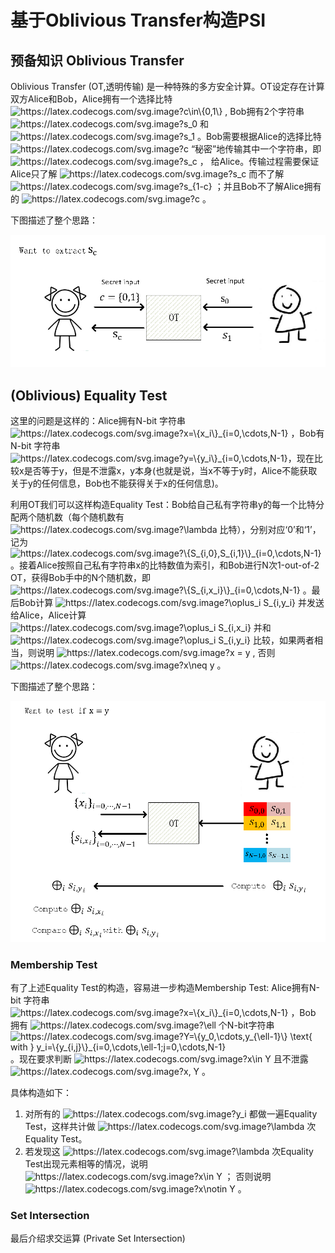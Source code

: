 # 基于Oblivious Transfer构造PSI

## 预备知识 Oblivious Transfer
Oblivious Transfer (OT,透明传输) 是一种特殊的多方安全计算。OT设定存在计算双方Alice和Bob，Alice拥有一个选择比特 <img src="https://latex.codecogs.com/svg.image?c\in\{0,1\}" title="https://latex.codecogs.com/svg.image?c\in\{0,1\}" /> , Bob拥有2个字符串 <img src="https://latex.codecogs.com/svg.image?s_0" title="https://latex.codecogs.com/svg.image?s_0" /> 和 <img src="https://latex.codecogs.com/svg.image?s_1" title="https://latex.codecogs.com/svg.image?s_1" /> 。Bob需要根据Alice的选择比特 <img src="https://latex.codecogs.com/svg.image?c" title="https://latex.codecogs.com/svg.image?c" /> “秘密”地传输其中一个字符串，即 <img src="https://latex.codecogs.com/svg.image?s_c" title="https://latex.codecogs.com/svg.image?s_c" /> ， 给Alice。传输过程需要保证Alice只了解 <img src="https://latex.codecogs.com/svg.image?s_c" title="https://latex.codecogs.com/svg.image?s_c" /> 而不了解 <img src="https://latex.codecogs.com/svg.image?s_{1-c}" title="https://latex.codecogs.com/svg.image?s_{1-c}" /> ；并且Bob不了解Alice拥有的 <img src="https://latex.codecogs.com/svg.image?c" title="https://latex.codecogs.com/svg.image?c" /> 。

下图描述了整个思路：
   <p align="center">
  <img src="fig/OT.png" alt="animated" />
   </p>
   
## (Oblivious) Equality Test
这里的问题是这样的：Alice拥有N-bit 字符串 <img src="https://latex.codecogs.com/svg.image?x=\{x_i\}_{i=0,\cdots,N-1}" title="https://latex.codecogs.com/svg.image?x=\{x_i\}_{i=0,\cdots,N-1}" /> ，Bob有N-bit 字符串 <img src="https://latex.codecogs.com/svg.image?y=\{y_i\}_{i=0,\cdots,N-1}" title="https://latex.codecogs.com/svg.image?y=\{y_i\}_{i=0,\cdots,N-1}" />，现在比较x是否等于y，但是不泄露x，y本身(也就是说，当x不等于y时，Alice不能获取关于y的任何信息，Bob也不能获得关于x的任何信息)。

利用OT我们可以这样构造Equality Test：Bob给自己私有字符串y的每一个比特分配两个随机数（每个随机数有 <img src="https://latex.codecogs.com/svg.image?\lambda" title="https://latex.codecogs.com/svg.image?\lambda" /> 比特），分别对应‘0’和‘1’，记为 <img src="https://latex.codecogs.com/svg.image?\{S_{i,0},S_{i,1}\}_{i=0,\cdots,N-1}" title="https://latex.codecogs.com/svg.image?\{S_{i,0},S_{i,1}\}_{i=0,\cdots,N-1}" /> 。接着Alice按照自己私有字符串x的比特数值为索引，和Bob进行N次1-out-of-2 OT，获得Bob手中的N个随机数，即 <img src="https://latex.codecogs.com/svg.image?\{S_{i,x_i}\}_{i=0,\cdots,N-1}" title="https://latex.codecogs.com/svg.image?\{S_{i,x_i}\}_{i=0,\cdots,N-1}" /> 。最后Bob计算 <img src="https://latex.codecogs.com/svg.image?\oplus_i&space;S_{i,y_i}&space;" title="https://latex.codecogs.com/svg.image?\oplus_i S_{i,y_i} " /> 并发送给Alice，Alice计算 <img src="https://latex.codecogs.com/svg.image?\oplus_i&space;S_{i,x_i}&space;" title="https://latex.codecogs.com/svg.image?\oplus_i S_{i,x_i} " /> 并和 <img src="https://latex.codecogs.com/svg.image?\oplus_i&space;S_{i,y_i}&space;" title="https://latex.codecogs.com/svg.image?\oplus_i S_{i,y_i} " /> 比较，如果两者相当，则说明 <img src="https://latex.codecogs.com/svg.image?x&space;=&space;y" title="https://latex.codecogs.com/svg.image?x = y" /> , 否则 <img src="https://latex.codecogs.com/svg.image?x\neq&space;y" title="https://latex.codecogs.com/svg.image?x\neq y" /> 。

下图描述了整个思路：
   <p align="center">
  <img src="fig/EqualityTest.png" alt="animated" />
   </p>
   
### Membership Test
有了上述Equality Test的构造，容易进一步构造Membership Test: Alice拥有N-bit 字符串 <img src="https://latex.codecogs.com/svg.image?x=\{x_i\}_{i=0,\cdots,N-1}" title="https://latex.codecogs.com/svg.image?x=\{x_i\}_{i=0,\cdots,N-1}" /> ，Bob 拥有 <img src="https://latex.codecogs.com/svg.image?\ell" title="https://latex.codecogs.com/svg.image?\ell" /> 个N-bit字符串 <img src="https://latex.codecogs.com/svg.image?Y=\{y_0,\cdots,y_{\ell-1}\}&space;\text{&space;with&space;}&space;y_i=\{y_{i,j}\}_{i=0,\cdots,\ell-1;j=0,\cdots,N-1}" title="https://latex.codecogs.com/svg.image?Y=\{y_0,\cdots,y_{\ell-1}\} \text{ with } y_i=\{y_{i,j}\}_{i=0,\cdots,\ell-1;j=0,\cdots,N-1}" /> 。现在要求判断 <img src="https://latex.codecogs.com/svg.image?x\in&space;Y" title="https://latex.codecogs.com/svg.image?x\in Y" /> 且不泄露 <img src="https://latex.codecogs.com/svg.image?x,&space;Y" title="https://latex.codecogs.com/svg.image?x, Y" /> 。

具体构造如下：
1. 对所有的 <img src="https://latex.codecogs.com/svg.image?y_i" title="https://latex.codecogs.com/svg.image?y_i" /> 都做一遍Equality Test，这样共计做 <img src="https://latex.codecogs.com/svg.image?\lambda" title="https://latex.codecogs.com/svg.image?\lambda" /> 次Equality Test。
2. 若发现这 <img src="https://latex.codecogs.com/svg.image?\lambda" title="https://latex.codecogs.com/svg.image?\lambda" /> 次Equality Test出现元素相等的情况，说明 <img src="https://latex.codecogs.com/svg.image?x\in&space;Y" title="https://latex.codecogs.com/svg.image?x\in Y" /> ； 否则说明 <img src="https://latex.codecogs.com/svg.image?x\notin&space;Y" title="https://latex.codecogs.com/svg.image?x\notin Y" /> 。

### Set Intersection
最后介绍求交运算 (Private Set Intersection)


